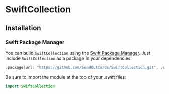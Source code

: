 # SwiftCollection

## Installation

### Swift Package Manager
You can build `SwiftCollection` using the [Swift Package Manager](https://github.com/apple/swift-package-manager). Just include `SwiftCollection` as a package in your dependencies:

```swift
.package(url: "https://github.com/SendOutCards/SwiftCollection.git", .upToNextMajor(from: "6.0.0")),
```

Be sure to import the module at the top of your .swift files:
```swift
import SwiftCollection
```
